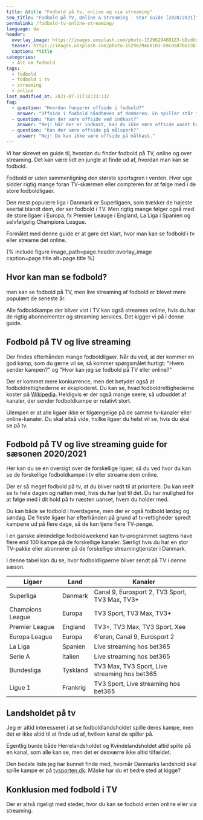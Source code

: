 ```yaml
---
title: &title "Fodbold på tv, online og via streaming"
seo_title: "Fodbold på TV, Online & Streaming - Stor Guide [2020/2021]"
permalink: /fodbold-tv-online-streaming/
language: da
header:
  overlay_image: https://images.unsplash.com/photo-1529629468183-b9cddd7be13b?ixid=MnwxMjA3fDB8MHxwaG90by1wYWdlfHx8fGVufDB8fHx8&ixlib=rb-1.2.1&auto=format&fit=crop&w=1900&q=80
  teaser: https://images.unsplash.com/photo-1529629468183-b9cddd7be13b?ixid=MnwxMjA3fDB8MHxwaG90by1wYWdlfHx8fGVufDB8fHx8&ixlib=rb-1.2.1&auto=format&fit=crop&w=400&q=80
  caption: *title
categories:
  - Alt om fodbold
tags:
  - fodbold
  - fodbold i tv
  - streaming
  - online
last_modified_at: 2021-07-21T10:33:33Z
faq:
  - question: "Hvordan fungerer offside i fodbold?"
    answer: "Offside i fodbold håndhæves af dommeren. En spiller står i offside-position, hvis han er nærmere modstandernes mållinje end både bolden og den næstbagerste modspiller (typisk den bagerste markspiller, da målmanden tæller med som modspiller). Der findes en del undtagelser, som forklares på denne side..."
  - question: "Kan der være offside ved indkast?"
    answer: "Nej! Når der er indkast, kan du ikke være offside uaset hvor på banen du står."
  - question: "Kan der være offside på målspark?"
    answer: "Nej! Du kan ikke være offside på målkast."
---
```


Vi har skrevet en guide til, hvordan du finder fodbold på TV, online og over streaming. Det kan være lidt en jungle at finde ud af, hvordan man kan se fodbold.

Fodbold er uden sammenligning den største sportsgren i verden. Hver uge sidder rigtig mange foran TV-skærmen eller compteren for at følge med i de store fodboldligaer.

Den mest populære liga i Danmark er Superligaen, som trækker de højeste seertal blandt dem, der ser fodbold i TV. Men rigtig mange følger også med de store ligaer i Europa, fx Premier Leauge i England, La Liga i Spanien og selvfølgelig Champions League.

Formålet med denne guide er at gøre det klart, hvor man kan se fodbold i tv eller streame det online.

{% include figure image_path=page.header.overlay_image caption=page.title alt=page.title %}

## Hvor kan man se fodbold?

man kan se fodbold på TV, men live streaming af fodbold er blevet mere populært de seneste år.

Alle fodboldkampe der bliver vist i TV kan også streames online, hvis du har de rigtig abonnementer og streaming services. Det kigger vi på i denne guide.

## Fodbold på TV og live streaming

Der findes efterhånden mange fodboldligaer. Når du ved, at der kommer en god kamp, som du gerne vil se, så kommer spørgsmålet hurtigt: "Hvem sender kampen?" og "Hvor kan jeg se fodbold på TV eller online?"

Der er kommet mere konkurrence, men det betyder også at fodboldrettighederne er eksploderet. Du kan se, hvad fodboldrettighederne koster på [Wikipedia](https://en.wikipedia.org/wiki/List_of_domestic_football_league_broadcast_deals_by_country). Heldigvis er der også mange seere, så udbuddet af kanaler, der sender fodboldkampe er relativt stort.

Ulempen er at alle ligaer ikke er tilgængelige på de samme tv-kanaler eller online-kanaler. Du skal altså vide, hvilke ligaer du helst vil se, hvis du skal se på tv.

## Fodbold på TV og live streaming guide for sæsonen 2020/2021

Her kan du se en oversigt over de forskellige ligaer, så du ved hvor du kan se de forskellige fodboldkampe i tv eller streame dem online.

Der er så meget fodbold på tv, at du bliver nødt til at prioritere. Du kan reelt se tv hele dagen og natten med, hvis du har lyst til det. Du har mulighed for at følge med i dit hold på tv næsten uanset, hvem du holder med.

Du kan både se fodbold i hverdagene, men der er også fodbold lørdag og søndag. De fleste ligaer har efterhånden på grund af tv-rettigheder spredt kampene ud på flere dage, så de kan tjene flere TV-penge.

I en ganske almindelige fodboldweekend kan tv-programmet sagtens have flere end 100 kampe på de forskellige kanaler. Særligt hvis du har en stor TV-pakke eller abonnerer på de forskellige streamingtjenster i Danmark.

I denne tabel kan du se, hvor fodboldligaerne bliver sendt på TV i denne sæson.

| Ligaer | Land | Kanaler |
|-|-|-|
| Superliga	| Danmark | Canal 9, Eurosport 2, TV3 Sport, TV3 Max, TV3+ |
| Champions League | Europa | TV3 Sport, TV3 Max, TV3+ |
| Premier League | England | TV3+, TV3 Max, TV3 Sport, Xee |
| Europa League	| Europa | 6'eren, Canal 9, Eurosport 2 |
| La Liga | Spanien | Live streaming hos bet365 |
| Serie A | Italien | Live streaming hos bet365 |
| Bundesliga | Tyskland | TV3 Max, TV3 Sport, Live streaming hos bet365 |
| Ligue 1 | Frankrig | TV3 Sport, Live streaming hos bet365 |

## Landsholdet på tv

Jeg er altid interesseret i at se fodboldlandsholdet spille deres kampe, men det er ikke altid til at finde ud af, hvilken kanal de spiller på.

Egentlig burde både Herrelandsholdet og Kvindelandsholdet altid spille på en kanal, som alle kan se, men det er desværre ikke altid tilfældet.

Den bedste liste jeg har kunnet finde med, hvornår Danmarks landshold skal spille kampe er på [tvsporten.dk](https://www.tvsporten.dk/fodbold/danmark/). Måske har du et bedre sted at kigge?

## Konklusion med fodbold i TV

Der er altså rigeligt med steder, hvor du kan se fodbold enten online eller via streaming.
